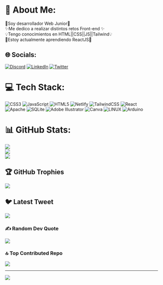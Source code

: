 # 💫 About Me:
👋Soy desarrollador Web Junior🎉<br>✨Me dedico a realizar distintos retos Front-end ✨<br>💡Tengo conocimientos en HTML||CSS||JS||Tailwind💡<br>🚀Estoy actualmente aprendiendo ReactJS🚀


## 🌐 Socials:
[![Discord](https://img.shields.io/badge/Discord-%237289DA.svg?logo=discord&logoColor=white)](https://discord.gg/kevin.ac#4318) [![LinkedIn](https://img.shields.io/badge/LinkedIn-%230077B5.svg?logo=linkedin&logoColor=white)](https://linkedin.com/in/kevin-argumedo-06ba63206) [![Twitter](https://img.shields.io/badge/Twitter-%231DA1F2.svg?logo=Twitter&logoColor=white)](https://twitter.com/@kevin_argumedo) 

# 💻 Tech Stack:
![CSS3](https://img.shields.io/badge/css3-%231572B6.svg?style=for-the-badge&logo=css3&logoColor=white) ![JavaScript](https://img.shields.io/badge/javascript-%23323330.svg?style=for-the-badge&logo=javascript&logoColor=%23F7DF1E) ![HTML5](https://img.shields.io/badge/html5-%23E34F26.svg?style=for-the-badge&logo=html5&logoColor=white) ![Netlify](https://img.shields.io/badge/netlify-%23000000.svg?style=for-the-badge&logo=netlify&logoColor=#00C7B7) ![TailwindCSS](https://img.shields.io/badge/tailwindcss-%2338B2AC.svg?style=for-the-badge&logo=tailwind-css&logoColor=white) ![React](https://img.shields.io/badge/react-%2320232a.svg?style=for-the-badge&logo=react&logoColor=%2361DAFB) ![Apache](https://img.shields.io/badge/apache-%23D42029.svg?style=for-the-badge&logo=apache&logoColor=white) ![SQLite](https://img.shields.io/badge/sqlite-%2307405e.svg?style=for-the-badge&logo=sqlite&logoColor=white) ![Adobe Illustrator](https://img.shields.io/badge/adobeillustrator-%23FF9A00.svg?style=for-the-badge&logo=adobeillustrator&logoColor=white) ![Canva](https://img.shields.io/badge/Canva-%2300C4CC.svg?style=for-the-badge&logo=Canva&logoColor=white) ![LINUX](https://img.shields.io/badge/Linux-FCC624?style=for-the-badge&logo=linux&logoColor=black) ![Arduino](https://img.shields.io/badge/-Arduino-00979D?style=for-the-badge&logo=Arduino&logoColor=white)
# 📊 GitHub Stats:
![](https://github-readme-stats.vercel.app/api?username=Kevin-AC&theme=gruvbox&hide_border=false&include_all_commits=false&count_private=false)<br/>
![](https://github-readme-streak-stats.herokuapp.com/?user=Kevin-AC&theme=gruvbox&hide_border=false)<br/>
![](https://github-readme-stats.vercel.app/api/top-langs/?username=Kevin-AC&theme=gruvbox&hide_border=false&include_all_commits=false&count_private=false&layout=compact)

## 🏆 GitHub Trophies
![](https://github-profile-trophy.vercel.app/?username=Kevin-AC&theme=gruvbox&no-frame=false&no-bg=true&margin-w=4)

## 🐦 Latest Tweet
[![](https://gtce.itsvg.in/api?username=@kevin_argumedo)](https://github.com/VishwaGauravIn/github-twitter-card-embed)

### ✍️ Random Dev Quote
![](https://quotes-github-readme.vercel.app/api?type=vetical&theme=gruvbox)

### 🔝 Top Contributed Repo
![](https://github-contributor-stats.vercel.app/api?username=Kevin-AC&limit=5&theme=gruvbox&combine_all_yearly_contributions=true)

---
[![](https://visitcount.itsvg.in/api?id=Kevin-AC&icon=8&color=2)](https://visitcount.itsvg.in)

<!-- Proudly created with GPRM ( https://gprm.itsvg.in ) -->